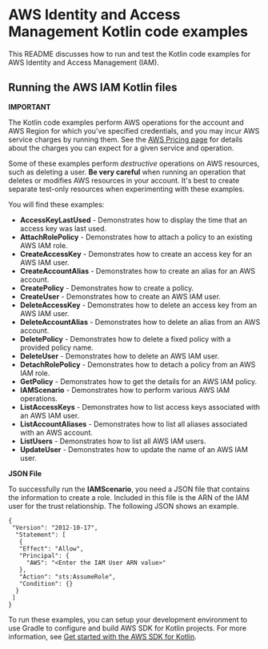# AWS Identity and Access Management Kotlin code examples

This README discusses how to run and test the Kotlin code examples for AWS Identity and Access Management (IAM).

## Running the AWS IAM Kotlin files

**IMPORTANT**

The Kotlin code examples perform AWS operations for the account and AWS Region for which you've specified credentials, and you may incur AWS service charges by running them. See the [AWS Pricing page](https://aws.amazon.com/pricing/) for details about the charges you can expect for a given service and operation.

Some of these examples perform *destructive* operations on AWS resources, such as deleting a user. **Be very careful** when running an operation that deletes or modifies AWS resources in your account. It's best to create separate test-only resources when experimenting with these examples.

You will find these examples: 

- **AccessKeyLastUsed** - Demonstrates how to display the time that an access key was last used.
- **AttachRolePolicy** - Demonstrates how to attach a policy to an existing AWS IAM role.
- **CreateAccessKey** - Demonstrates how to create an access key for an AWS IAM user.
- **CreateAccountAlias** - Demonstrates how to create an alias for an AWS account.
- **CreatePolicy** - Demonstrates how to create a policy.
- **CreateUser** - Demonstrates how to create an AWS IAM user.
- **DeleteAccessKey** - Demonstrates how to delete an access key from an AWS IAM user.
- **DeleteAccountAlias** - Demonstrates how to delete an alias from an AWS account.
- **DeletePolicy** - Demonstrates how to delete a fixed policy with a provided policy name.
- **DeleteUser** - Demonstrates how to delete an AWS IAM user.
- **DetachRolePolicy** - Demonstrates how to detach a policy from an AWS IAM role.
- **GetPolicy** - Demonstrates how to get the details for an AWS IAM policy.
- **IAMScenario** - Demonstrates how to perform various AWS IAM operations.
- **ListAccessKeys** - Demonstrates how to list access keys associated with an AWS IAM user.
- **ListAccountAliases** - Demonstrates how to list all aliases associated with an AWS account.
- **ListUsers** - Demonstrates how to list all AWS IAM users.
- **UpdateUser** - Demonstrates how to update the name of an AWS IAM user.

**JSON File**

To successfully run the **IAMScenario**, you need a JSON file that contains the information to create a role. Included in this file is the ARN of the IAM user for the trust relationship. The following JSON shows an example. 

    {
     "Version": "2012-10-17",
      "Statement": [
       {
       "Effect": "Allow",
       "Principal": {
         "AWS": "<Enter the IAM User ARN value>"
       },
       "Action": "sts:AssumeRole",
       "Condition": {}
      }
     ]
    }

To run these examples, you can setup your development environment to use Gradle to configure and build AWS SDK for Kotlin projects. For more information, 
see [Get started with the AWS SDK for Kotlin](https://docs.aws.amazon.com/sdk-for-kotlin/latest/developer-guide/setup.html). 
